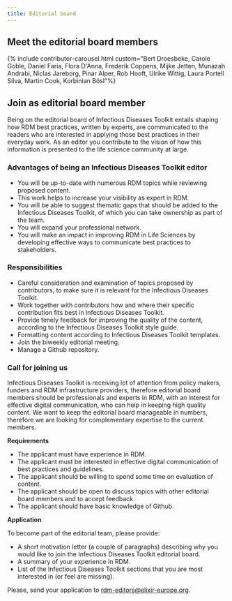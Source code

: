 ```yaml
---
title: Editorial board
---
```


## Meet the editorial board members

{% include contributor-carousel.html custom="Bert Droesbeke, Carole Goble, Daniel Faria, Flora D'Anna, Frederik Coppens, Mijke Jetten, Munazah Andrabi, Niclas Jareborg, Pinar Alper, Rob Hooft, Ulrike Wittig, Laura Portell Silva, Martin Cook, Korbinian Bösl"%}

## Join as editorial board member

Being on the editorial board of Infectious Diseases Toolkit entails shaping how RDM best practices, written by experts, are communicated to the readers who are interested in applying those best practices in their everyday work. As an editor you contribute to the vision of how this information is presented to the life science community at large.

### Advantages of being an Infectious Diseases Toolkit editor

* You will be up-to-date with numerous RDM topics while reviewing proposed content.
* This work helps to increase your visibility as expert in RDM.
* You will be able to suggest thematic gaps that should be added to the Infectious Diseases Toolkit, of which you can take ownership as part of the team.
* You will expand your professional network.
* You will make an impact in improving RDM in Life Sciences by developing effective ways to communicate best practices to stakeholders.

### Responsibilities

* Careful consideration and examination of topics proposed by contributors, to make sure it is relevant for the Infectious Diseases Toolkit.
* Work together with contributors how and where their specific contribution fits best in Infectious Diseases Toolkit.
* Provide timely feedback for improving the quality of the content, according to the Infectious Diseases Toolkit style guide.
* Formatting content according to Infectious Diseases Toolkit templates.
* Join the biweekly editorial meeting.
* Manage a Github repository.

### Call for joining us

Infectious Diseases Toolkit is receiving lot of attention from policy makers, funders and RDM infrastructure providers, therefore editorial board members should be professionals and experts in RDM, with an interest for effective digital communication, who can help in keeping high quality content.
We want to keep the editorial board manageable in numbers, therefore we are looking for complementary expertise to the current members.

**Requirements**

* The applicant must have experience in RDM.
* The applicant must be interested in effective digital communication of best practices and guidelines.
* The applicant should be willing to spend some time on evaluation of content.
* The applicant should be open to discuss topics with other editorial board members and to accept feedback.
* The applicant should have basic knowledge of Github.

**Application**

To become part of the editorial team, please provide:

* A short motivation letter (a couple of paragraphs) describing why you would like to join the Infectious Diseases Toolkit editorial board.
* A summary of your experience in RDM.
* List of the Infectious Diseases Toolkit sections that you are most interested in (or feel are missing).

Please, send your application to rdm-editors@elixir-europe.org.
